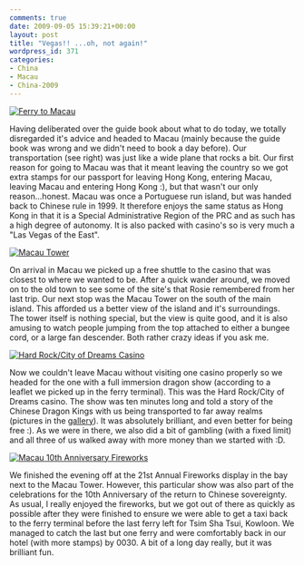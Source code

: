 ```yaml
---
comments: true
date: 2009-09-05 15:39:21+00:00
layout: post
title: "Vegas!! ...oh, not again!"
wordpress_id: 371
categories:
- China
- Macau
- China-2009
---
```


[![Ferry to Macau](http://travel.perry-online.me.uk/files/2012/08/sfpgMjAwOS8yMDA5LjA4LjA1IC0gMjAwOS4wOS4xMSBUb3VyIG9mIENoaW5hLzIwMDkuMDguMzEgLSAyMDA5LjA5LjExIEhvbmcgS29uZy8qSU1HXzQ3NjYuSlBHKippbWFnZSoqY2E4YjRjZDQ2ZDdkZTgzNWM0MTA2Y2Y1ZjNlNTU4NjQamp-300x199.jpg)](http://travel.perry-online.me.uk/files/2012/08/sfpgMjAwOS8yMDA5LjA4LjA1IC0gMjAwOS4wOS4xMSBUb3VyIG9mIENoaW5hLzIwMDkuMDguMzEgLSAyMDA5LjA5LjExIEhvbmcgS29uZy8qSU1HXzQ3NjYuSlBHKippbWFnZSoqY2E4YjRjZDQ2ZDdkZTgzNWM0MTA2Y2Y1ZjNlNTU4NjQamp.jpg)


Having deliberated over the guide book about what to do today, we totally disregarded it's advice and headed to Macau (mainly because the guide book was wrong and we didn't need to book a day before). Our transportation (see right) was just like a wide plane that rocks a bit. Our first reason for going to Macau was that it meant leaving the country so we got extra stamps for our passport for leaving Hong Kong, entering Macau, leaving Macau and entering Hong Kong :), but that wasn't our only reason...honest. <!-- more -->Macau was once a Portuguese run island, but was handed back to Chinese rule in 1999. It therefore enjoys the same status as Hong Kong in that it is a Special Administrative Region of the PRC and as such has a high degree of autonomy. It is also packed with casino's so is very much a "Las Vegas of the East".


[![Macau Tower](http://travel.perry-online.me.uk/files/2012/08/sfpgMjAwOS8yMDA5LjA4LjA1IC0gMjAwOS4wOS4xMSBUb3VyIG9mIENoaW5hLzIwMDkuMDguMzEgLSAyMDA5LjA5LjExIEhvbmcgS29uZy8qSU1HXzQ3NzQuSlBHKippbWFnZSoqYWI3MzRjYjk1NWM1ZGY2NmEzNjUwYmMwOWM5MDlmOTMamp-199x300.jpg)](http://travel.perry-online.me.uk/files/2012/08/sfpgMjAwOS8yMDA5LjA4LjA1IC0gMjAwOS4wOS4xMSBUb3VyIG9mIENoaW5hLzIwMDkuMDguMzEgLSAyMDA5LjA5LjExIEhvbmcgS29uZy8qSU1HXzQ3NzQuSlBHKippbWFnZSoqYWI3MzRjYjk1NWM1ZGY2NmEzNjUwYmMwOWM5MDlmOTMamp.jpg)


On arrival in Macau we picked up a free shuttle to the casino that was closest to where we wanted to be. After a quick wander around, we moved on to the old town to see some of the site's that Rosie remembered from her last trip. Our next stop was the Macau Tower on the south of the main island. This afforded us a better view of the island and it's surroundings. The tower itself is nothing special, but the view is quite good, and it is also amusing to watch people jumping from the top attached to either a bungee cord, or a large fan descender. Both rather crazy ideas if you ask me.


[![Hard Rock/City of Dreams Casino](http://travel.perry-online.me.uk/files/2012/08/sfpgMjAwOS8yMDA5LjA4LjA1IC0gMjAwOS4wOS4xMSBUb3VyIG9mIENoaW5hLzIwMDkuMDguMzEgLSAyMDA5LjA5LjExIEhvbmcgS29uZy8qSU1HXzQ4NDYuSlBHKippbWFnZSoqNTZjNGY3ZDA2YmUxZDBkNjBhNDZmYTg1YzIyMWM0Mjgamp-199x300.jpg)](http://travel.perry-online.me.uk/files/2012/08/sfpgMjAwOS8yMDA5LjA4LjA1IC0gMjAwOS4wOS4xMSBUb3VyIG9mIENoaW5hLzIwMDkuMDguMzEgLSAyMDA5LjA5LjExIEhvbmcgS29uZy8qSU1HXzQ4NDYuSlBHKippbWFnZSoqNTZjNGY3ZDA2YmUxZDBkNjBhNDZmYTg1YzIyMWM0Mjgamp.jpg)


Now we couldn't leave Macau without visiting one casino properly so we headed for the one with a full immersion dragon show (according to a leaflet we picked up in the ferry terminal). This was the Hard Rock/City of Dreams casino. The show was ten minutes long and told a story of the Chinese Dragon Kings with us being transported to far away realms (pictures in the [gallery](http://photos.perry-online.me.uk/travel/2009/0805-0911-tour-of-china/0831-0911-hong-kong/)). It was absolutely brilliant, and even better for being free :). As we were in there, we also did a bit of gambling (with a fixed limit) and all three of us walked away with more money than we started with :D.


[![Macau 10th Anniversary Fireworks](http://travel.perry-online.me.uk/files/2012/08/sfpgMjAwOS8yMDA5LjA4LjA1IC0gMjAwOS4wOS4xMSBUb3VyIG9mIENoaW5hLzIwMDkuMDguMzEgLSAyMDA5LjA5LjExIEhvbmcgS29uZy8qSU1HXzQ4NjEuSlBHKippbWFnZSoqNGUyYjgxMmRhZDFkY2FiNmE3YmQ1MmE5ZTFkZjgzMWQamp-300x199.jpg)](http://travel.perry-online.me.uk/files/2012/08/sfpgMjAwOS8yMDA5LjA4LjA1IC0gMjAwOS4wOS4xMSBUb3VyIG9mIENoaW5hLzIwMDkuMDguMzEgLSAyMDA5LjA5LjExIEhvbmcgS29uZy8qSU1HXzQ4NjEuSlBHKippbWFnZSoqNGUyYjgxMmRhZDFkY2FiNmE3YmQ1MmE5ZTFkZjgzMWQamp.jpg)


We finished the evening off at the 21st Annual Fireworks display in the bay next to the Macau Tower. However, this particular show was also part of the celebrations for the 10th Anniversary of the return to Chinese sovereignty. As usual, I really enjoyed the fireworks, but we got out of there as quickly as possible after they were finished to ensure we were able to get a taxi back to the ferry terminal before the last ferry left for Tsim Sha Tsui, Kowloon. We managed to catch the last but one ferry and were comfortably back in our hotel (with more stamps) by 0030. A bit of a long day really, but it was brilliant fun.
